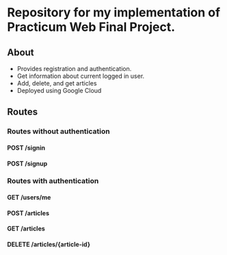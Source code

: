 # Repository for my implementation of Practicum Web Final Project.

## About
* Provides registration and authentication.
* Get information about current logged in user.
* Add, delete, and get articles
* Deployed using Google Cloud

## Routes
### Routes without authentication
#### POST /signin
#### POST /signup

### Routes with authentication
#### GET /users/me
#### POST /articles
#### GET /articles
#### DELETE /articles/{article-id}


